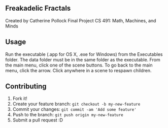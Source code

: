 ## Freakadelic Fractals

Created by Catherine Pollock
Final Project
CS 491: Math, Machines, and Minds

## Usage

Run the executable (.app for OS X, .exe for Windows) from the Executables folder.
The data folder must be in the same folder as the executable.
From the main menu, click one of the scene buttons. To go back to the main menu, click the arrow. Click anywhere in a scene to respawn children.

## Contributing

1. Fork it!
2. Create your feature branch: `git checkout -b my-new-feature`
3. Commit your changes: `git commit -am 'Add some feature'`
4. Push to the branch: `git push origin my-new-feature`
5. Submit a pull request :D
